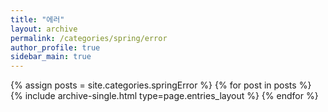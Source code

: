 ```yaml
---
title: "에러"
layout: archive
permalink: /categories/spring/error
author_profile: true
sidebar_main: true
---
```


{% assign posts = site.categories.springError %}
{% for post in posts %} {% include archive-single.html type=page.entries_layout %}
{% endfor %}
